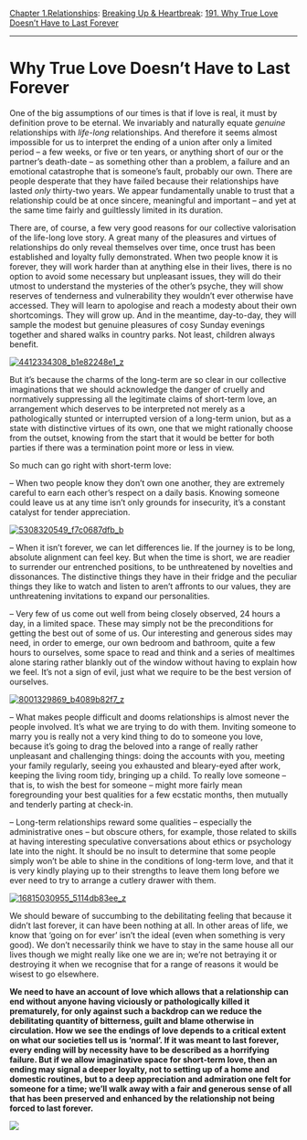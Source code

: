 [Chapter 1.Relationships](https://www.theschooloflife.com/thebookoflife/category/relationships/): [Breaking Up & Heartbreak](https://www.theschooloflife.com/thebookoflife/category/relationships/breaking-up-heartbreak/): [191. Why True Love Doesn’t Have to Last Forever](https://www.theschooloflife.com/thebookoflife/why-true-love-doesnt-have-to-last-forever/)

* * *

# Why True Love Doesn’t Have to Last Forever

One of the big assumptions of our times is that if love is real, it must by definition prove to be eternal. We invariably and naturally equate _genuine_ relationships with _life-long_ relationships. And therefore it seems almost impossible for us to interpret the ending of a union after only a limited period – a few weeks, or five or ten years, or anything short of our or the partner’s death-date – as something other than a problem, a failure and an emotional catastrophe that is someone’s fault, probably our own. There are people desperate that they have failed because their relationships have lasted _only_ thirty-two years. We appear fundamentally unable to trust that a relationship could be at once sincere, meaningful and important – and yet at the same time fairly and guiltlessly limited in its duration.

There are, of course, a few very good reasons for our collective valorisation of the life-long love story. A great many of the pleasures and virtues of relationships do only reveal themselves over time, once trust has been established and loyalty fully demonstrated. When two people know it is forever, they will work harder than at anything else in their lives, there is no option to avoid some necessary but unpleasant issues, they will do their utmost to understand the mysteries of the other’s psyche, they will show reserves of tenderness and vulnerability they wouldn’t ever otherwise have accessed. They will learn to apologise and reach a modesty about their own shortcomings. They will grow up. And in the meantime, day-to-day, they will sample the modest but genuine pleasures of cosy Sunday evenings together and shared walks in country parks. Not least, children always benefit.

[![4412334308_b1e82248e1_z](https://www.theschooloflife.com/thebookoflife/wp-content/uploads/2016/05/4412334308_b1e82248e1_z.jpg)](http://www.thebookoflife.org/wp-content/uploads/2016/05/4412334308_b1e82248e1_z.jpg)

But it’s because the charms of the long-term are so clear in our collective imaginations that we should acknowledge the danger of cruelly and normatively suppressing all the legitimate claims of short-term love, an arrangement which deserves to be interpreted not merely as a pathologically stunted or interrupted version of a long-term union, but as a state with distinctive virtues of its own, one that we might rationally choose from the outset, knowing from the start that it would be better for both parties if there was a termination point more or less in view.

So much can go right with short-term love:

– When two people know they don’t own one another, they are extremely careful to earn each other’s respect on a daily basis. Knowing someone could leave us at any time isn’t only grounds for insecurity, it’s a constant catalyst for tender appreciation.

[![5308320549_f7c0687dfb_b](https://www.theschooloflife.com/thebookoflife/wp-content/uploads/2016/05/5308320549_f7c0687dfb_b.jpg)](http://www.thebookoflife.org/wp-content/uploads/2016/05/5308320549_f7c0687dfb_b.jpg)

– When it isn’t forever, we can let differences lie. If the journey is to be long, absolute alignment can feel key. But when the time is short, we are readier to surrender our entrenched positions, to be unthreatened by novelties and dissonances. The distinctive things they have in their fridge and the peculiar things they like to watch and listen to aren’t affronts to our values, they are unthreatening invitations to expand our personalities.

– Very few of us come out well from being closely observed, 24 hours a day, in a limited space. These may simply not be the preconditions for getting the best out of some of us. Our interesting and generous sides may need, in order to emerge, our own bedroom and bathroom, quite a few hours to ourselves, some space to read and think and a series of mealtimes alone staring rather blankly out of the window without having to explain how we feel. It’s not a sign of evil, just what we require to be the best version of ourselves.

[![8001329869_b4089b82f7_z](https://www.theschooloflife.com/thebookoflife/wp-content/uploads/2016/05/8001329869_b4089b82f7_z.jpg)](http://www.thebookoflife.org/wp-content/uploads/2016/05/8001329869_b4089b82f7_z.jpg)

– What makes people difficult and dooms relationships is almost never the people involved. It’s what we are trying to do with them. Inviting someone to marry you is really not a very kind thing to do to someone you love, because it’s going to drag the beloved into a range of really rather unpleasant and challenging things: doing the accounts with you, meeting your family regularly, seeing you exhausted and bleary-eyed after work, keeping the living room tidy, bringing up a child. To really love someone – that is, to wish the best for someone – might more fairly mean foregrounding your best qualities for a few ecstatic months, then mutually and tenderly parting at check-in.

– Long-term relationships reward some qualities – especially the administrative ones – but obscure others, for example, those related to skills at having interesting speculative conversations about ethics or psychology late into the night. It should be no insult to determine that some people simply won’t be able to shine in the conditions of long-term love, and that it is very kindly playing up to their strengths to leave them long before we ever need to try to arrange a cutlery drawer with them.

[![16815030955_5114db83ee_z](https://www.theschooloflife.com/thebookoflife/wp-content/uploads/2016/05/16815030955_5114db83ee_z.jpg)](http://www.thebookoflife.org/wp-content/uploads/2016/05/16815030955_5114db83ee_z.jpg)

We should beware of succumbing to the debilitating feeling that because it didn’t last forever, it can have been nothing at all. In other areas of life, we know that ‘going on for ever’ isn’t the ideal (even when something is very good). We don’t necessarily think we have to stay in the same house all our lives though we might really like one we are in; we’re not betraying it or destroying it when we recognise that for a range of reasons it would be wisest to go elsewhere.

**We need to have an account of love which allows that a relationship can end without anyone having viciously or pathologically killed it prematurely, for only against such a backdrop can we reduce the debilitating quantity of bitterness, guilt and blame otherwise in circulation. How we see the endings of love depends to a critical extent on what our societies tell us is ‘normal’. If it was meant to last forever, every ending will by necessity have to be described as a horrifying failure. But if we allow imaginative space for short-term love, then an ending may signal a deeper loyalty, not to setting up of a home and domestic routines, but to a deep appreciation and admiration one felt for someone for a time; we’ll walk away with a fair and generous sense of all that has been preserved and enhanced by the relationship not being forced to last forever.**

[![](https://img.youtube.com/vi/GRwWt-cFKNY/0.jpg)](https://www.youtube.com/embed/GRwWt-cFKNY '')
